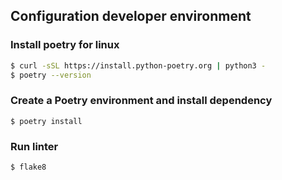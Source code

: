 ## Configuration developer environment

### Install poetry for linux

```bash
$ curl -sSL https://install.python-poetry.org | python3 -
$ poetry --version
```

### Create a Poetry environment and install dependency

```ssh
$ poetry install
```

### Run linter
```ssh
$ flake8
```
